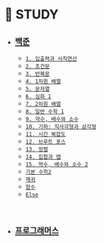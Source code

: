 # 🐜 STUDY

 - ## [`백준`](https://github.com/thswhdrjs/Code/tree/main/%EB%B0%B1%EC%A4%80)
      - [`1. 입출력과 사칙연산`](https://github.com/thswhdrjs/Code/tree/main/%EB%B0%B1%EC%A4%80/1_%EC%9E%85%EC%B6%9C%EB%A0%A5%EA%B3%BC%20%EC%82%AC%EC%B9%99%EC%97%B0%EC%82%B0)
      - [`2. 조건문`](https://github.com/thswhdrjs/Code/tree/main/%EB%B0%B1%EC%A4%80/2_%EC%A1%B0%EA%B1%B4%EB%AC%B8)
      - [`3. 반복문`](https://github.com/thswhdrjs/Code/tree/main/%EB%B0%B1%EC%A4%80/3_%EB%B0%98%EB%B3%B5%EB%AC%B8)
      - [`4. 1차원 배열`](https://github.com/thswhdrjs/Code/tree/main/%EB%B0%B1%EC%A4%80/4_1%EC%B0%A8%EC%9B%90%20%EB%B0%B0%EC%97%B4)
      - [`5. 문자열`](https://github.com/thswhdrjs/Code/tree/main/%EB%B0%B1%EC%A4%80/5_%EB%AC%B8%EC%9E%90%EC%97%B4)
      - [`6. 심화 1`](https://github.com/thswhdrjs/Code/tree/main/%EB%B0%B1%EC%A4%80/6_%EC%8B%AC%ED%99%94%201)
      - [`7. 2차원 배열`](https://github.com/thswhdrjs/Code/tree/main/%EB%B0%B1%EC%A4%80/7_2%EC%B0%A8%EC%9B%90%20%EB%B0%B0%EC%97%B4)
      - [`8. 일반 수학 1`](https://github.com/thswhdrjs/Code/tree/main/%EB%B0%B1%EC%A4%80/8_%EC%9D%BC%EB%B0%98%20%EC%88%98%ED%95%99%201)
      - [`9. 약수, 배수와 소수`](https://github.com/thswhdrjs/Code/tree/main/%EB%B0%B1%EC%A4%80/9_%EC%95%BD%EC%88%98%2C%20%EB%B0%B0%EC%88%98%EC%99%80%20%EC%86%8C%EC%88%98)
      - [`10. 기하: 직사각형과 삼각형`](https://github.com/thswhdrjs/Code/tree/main/%EB%B0%B1%EC%A4%80/10_%EA%B8%B0%ED%95%98_%EC%A7%81%EC%82%AC%EA%B0%81%ED%98%95%EA%B3%BC%20%EC%82%BC%EA%B0%81%ED%98%95)
      - [`11. 시간 복잡도`]()
      - [`12. 브루트 포스`](https://github.com/thswhdrjs/Code/tree/main/%EB%B0%B1%EC%A4%80/12_%EB%B8%8C%EB%A3%A8%ED%8A%B8%20%ED%8F%AC%EC%8A%A4)
      - [`13. 정렬`](https://github.com/thswhdrjs/Code/tree/main/%EB%B0%B1%EC%A4%80/13_%EC%A0%95%EB%A0%AC)
      - [`14. 집합과 맵`]()
      - [`15. 약수, 배수와 소수 2`]()
      - [`기본 수학2`](https://github.com/thswhdrjs/Code/tree/main/%EB%B0%B1%EC%A4%80/%EA%B8%B0%EB%B3%B8%20%EC%88%98%ED%95%99%202)
      - [`재귀`](https://github.com/thswhdrjs/Code/tree/main/%EB%B0%B1%EC%A4%80/%EC%9E%AC%EA%B7%80)
      - [`함수`](https://github.com/thswhdrjs/Code/tree/main/%EB%B0%B1%EC%A4%80/%ED%95%A8%EC%88%98)
      - [`Else`](https://github.com/thswhdrjs/Code/tree/main/%EB%B0%B1%EC%A4%80/Else)

  <br>

 - ## [`프로그래머스`]()
